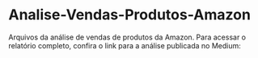 # Analise-Vendas-Produtos-Amazon
Arquivos da análise de vendas de produtos da Amazon. Para acessar o relatório completo, confira o link para a análise publicada no Medium:
